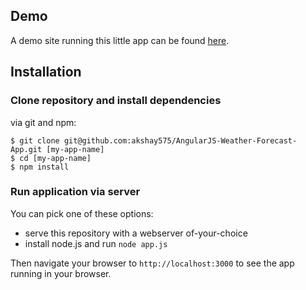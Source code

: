 ## Demo

A demo site running this little app can be found [here](http://ancient-atoll-51976.herokuapp.com).

## Installation

### Clone repository and install dependencies

via git and npm:

```
$ git clone git@github.com:akshay575/AngularJS-Weather-Forecast-App.git [my-app-name]
$ cd [my-app-name]
$ npm install
```

### Run application via server

You can pick one of these options:

* serve this repository with a webserver of-your-choice
* install node.js and run `node app.js`

Then navigate your browser to `http://localhost:3000` to see the app running in
your browser.

